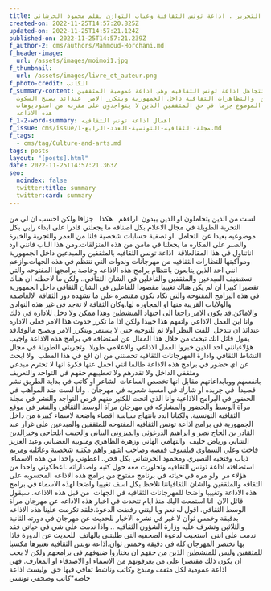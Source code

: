 ```yaml
---
title: مقال رئيس التحرير . اذاعة تونس الثقافية وغياب التوازن بقلم محمود الحرشاني
created-on: 2022-11-25T14:57:20.825Z
updated-on: 2022-11-25T14:57:21.124Z
published-on: 2022-11-25T14:57:21.239Z
f_author-2: cms/authors/Mahmoud-Horchani.md
f_header-image:
  url: /assets/images/moimoi1.jpg
f_thumbnail:
  url: /assets/images/livre_et_auteur.png
f_photo-credit: الكاتب
f_summary-content: عندما تتجاهل اذاعة تونس الثقافيه وهي اذاعة عمومية المثقفين
  والمبدعين  والتظاهرات الثقافية داخل الجمهورية ويتكرر الامر  عندائذ يصبح السكوت
  عن هذا الموضوع جرما في حق المثقفين الذين لا يتواجدون على مقربه من استوديوهات
  هذه الاذاعه
f_1-2-word-summary: اهمال اذاعة تونس الثقافيه
f_issue: cms/issue/مجلة-الثقافيه-التونسية-العدد-الرابع-1.md
f_tags:
  - cms/tag/Culture-and-arts.md
tags: posts
layout: "[posts].html"
date: 2022-11-25T14:57:21.363Z
seo:
  noindex: false
  twitter:title: summary
  twitter:card: summary
---
```

لست من الذين يتحاملون او الذين يبدون  اراءهم   هكذا   جزافا ولكن احسب ان لي من التجربة الطويلة في مجال الاعلام بكل اصنافه ما يجعلني قادرا على ابداء رايي بكل موضوعيه بعيدا عن التحامل .او تصفية حسابات شخصية فلنا من العمر والتجربة والخبرة والصبر على المكاره ما يجعلنا في مامن من هذه المنزلقات.ومن هذا الباب فانني اود اناتناول في هذا المقالعلاقة  اذاعة تونس الثقافيه بالمثقفين والمبدعين داخل الجمهورية ومواكبتها للتظارات الثقافيه من مهرجانات وندوات التي تنتظم في هذه الجهات.وازعم انني احد الذين يتابعون بانتظام برامج هذه الاذاعه وخاصة برامجها المفتوحه والتي تستضيف المبدعين والمثقفين والفاعلين في الشان الثقافي.. ولكن ما لاحظته ان هناك تقصيرا كبيرا ان لم يكن هناك تغييبا مقصودا للفاعلين في الشان الثقافي داخل الجمهورية في هذه البرامج المفتوحه والتي تكاد تكون مقتصره على ما تشهده دور الثقافة  لالعاصمه والولايات القريبة منها او المجاوره لها.وكان الثقافة لا تةجد في غير هذه النوادي والاماكن.قد يكون الامر راجعا الى اجتهاد المنشطين وهذا ممكن ولا دخل للاداره في ذلك وانا ابن العمل الاذاعي واتفهم هذا جييدا ولكن اذا ما تكرر حدوث هذا الامر فعلى الادارة عندائذ ان تتدخل  للفت النظر اولا ثم للتوجيه حتى لا يستمر ويتكرر الامر ويصبح مالوفا.قد يقول قائل انك تبحث من خلال هذا المقال عن استضافه في برامج هذه الاذاعة واجيب هؤلاءبانني احد الذين خبروا العمل الاذاعي والاعلامي طويلا  وتجربتي الطويلة في مجال النشاط الثقافي وادارة المهرجانات الثقافيه تحصنني من ان اقع في هذا المطب  ولا ابحث عن اي حضور في برامج هذه الاذاعة طالما انني احمل عنها فكرة انها لا تحترم مبدعي ومثقفي الداخل ولا تقدرهم ولا تعطيبهم حقهم في التواجد والتعريف بانفسهم ووبابداعاتهم مقابل انها تخصص الساعات  لشاعر او كاتب في بداية الطريق نشر قصيدا  في جريده او شارك في امسية شعريه في مهرجان . وانا لست ضد المواهب في الحضور في البرامج الاذاعية وانا الذي اتحت للكثير منهم فرص التواجد والنشر في مجلة مرآة الوسط والحضور والمشاركه في مهرجان مرآة الوسط الثقافي والنشر في موقع الثقافيه التونسية. ولكنانا اندد بانتهاج سياسة اقصاء واضحة لاسماء كبيرة من داخل الجمهورية في برامج اذاعة تونس الثقافيه المفتوحه للمثقفين والمبدعين على غرار عبد القادر بن الحاج نصر و ابراهيم الدرغوثي والميزوني البناني والحبيب اتلحاجي وخيرالدين الشابي ورياض خليف  والتهامي الهاني وزهرة الظاهري ومنوبيه الغضباني وعبد العزيز فاخت وعلي السماوي فيلسوف قفصه وصاحب اشهر واهم مكنبه شخصية وعائليه ومريم ذياب وفتحيه النصيري ومحمود الحرشاني بكل فخر.. اعطوني واحدا من هذه الاسماء  استضافته اذاعة تونس الثقافيه وتحاورت معه حول كتبه واصداراته..اعطكوني واحدا من هؤلاء مر  ولو مره في حياته في برنامج مفتوح من برامج هذه الاذاعه المحسوبه على الثقافه والمثقفين والشان الثقافياننا نلاحظ بكل اسف تغييبا واضحا لهذه الاسماء في برامج هذه الاذاعة وتغييبا واضحا للمهرجانات الثقافيه في الجهات  من قبل هذه الاذاعه. سيقول قائل الان  انا استمعت اليك منذ ايام تتحدث في اخبار هذه الاذاعه عن مهرجان مرآة الوسط الثقافي. اقول له نعم ويا ليتني رفضت الدعوة.فلقد تكرمت علينا هذه الاذاعه بدقيقة وخمس ثوان لا غير في نشره الاخبار للحديث عن مهرجان في دورته الثانية والثلاثين وتشرف عليه وزارة الشؤون الثقافيه .. واذا ندمت على شي في حياتي فقد ندمت على انني  استجبت لدعوة الصحفيه التي طلبتني بالهاتف  للحديث عن الدورة فاذا بها تختصر المهرجان كله في دقيقة وخمس ثوان.اذاعة تونس الثقافيه نعتبرها مكسبا للمثقفين وليس للمنشطين الذين من حقهم ان يختاروا ضيوفهم في برامجهم ولكن لا يجب ان يكون ذلك مقتصرا على من يعرفوتهم من الاسماء او الاصدقاء او المعارف. فهي اذاعة عمومية لكل مثقف ومبدع وكاتب وناشط ثقافي فيها حق  وليست اذاعة خاصه*كاتب وصحفي تونسي